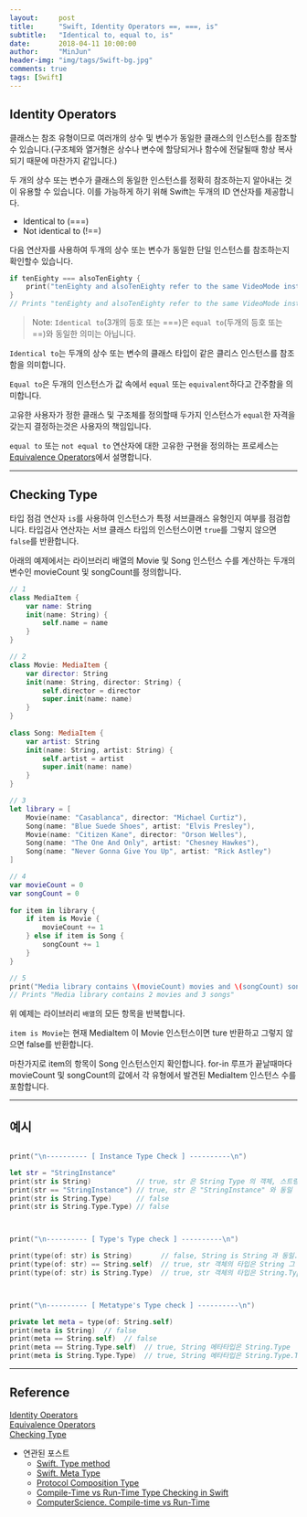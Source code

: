 ```yaml
---
layout:     post
title:      "Swift, Identity Operators ==, ===, is"
subtitle:   "Identical to, equal to, is"
date:       2018-04-11 10:00:00
author:     "MinJun"
header-img: "img/tags/Swift-bg.jpg"
comments: true 
tags: [Swift]
---
```


## Identity Operators

클래스는 참조 유형이므로 여러개의 상수 및 변수가 동일한 클래스의 인스턴스를 참조할수 있습니다.(구조체와 열거형은 상수나 변수에 할당되거나 함수에 전달될때 항상 복사되기 때문에 마찬가지 같입니다.)

두 개의 상수 또는 변수가 클래스의 동일한 인스턴스를 정확히 참조하는지 알아내는 것이 유용할 수 있습니다. 이를 가능하게 하기 위해 Swift는 두개의 ID 연산자를 제공합니다. 

- Identical to (===)
- Not identical to (!==)

다음 연산자를 사용하여 두개의 상수 또는 변수가 동일한 단일 인스턴스를 참조하는지 확인할수 있습니다.

```swift
if tenEighty === alsoTenEighty {
    print("tenEighty and alsoTenEighty refer to the same VideoMode instance.")
}
// Prints "tenEighty and alsoTenEighty refer to the same VideoMode instance."
```

> Note: `Identical to`(3개의 등호 또는 ===)은 `equal to`(두개의 등호 또는 ==)와 동일한 의미는 아닙니다.


`Identical to`는 두개의 상수 또는 변수의 클래스 타입이 같은 클리스 인스턴스를 참조함을 의미합니다. 


`Equal to`은 두개의 인스턴스가 값 속에서 `equal` 또는 `equivalent`하다고 간주함을 의미합니다.

고유한 사용자가 정한 클래스 및 구조체를 정의할때 두가지 인스턴스가 `equal`한 자격을 갖는지 결정하는것은 사용자의 책임입니다. 

`equal to` 또는 `not equal to` 연산자에 대한 고유한 구현을 정의하는 프로세스는 [Equivalence Operators](https://developer.apple.com/library/content/documentation/Swift/Conceptual/Swift_Programming_Language/AdvancedOperators.html#//apple_ref/doc/uid/TP40014097-CH27-ID45)에서 설명합니다.

---

## Checking Type 

타입 점검 연산자 `is`를 사용하여 인스턴스가 특정 서브클래스 유형인지 여부를 점검합니다. 타입검사 연산자는 서브 클래스 타입의 인스턴스이면 `true`를 그렇지 않으면 `false`를 반환합니다. 

아래의 예제에서는 라이브러리 배열의 Movie 및 Song 인스턴스 수를 계산하는 두개의 변수인 movieCount 및 songCount를 정의합니다. 

```swift
// 1
class MediaItem {
    var name: String
    init(name: String) {
        self.name = name
    }
}

// 2
class Movie: MediaItem {
    var director: String
    init(name: String, director: String) {
        self.director = director
        super.init(name: name)
    }
}
 
class Song: MediaItem {
    var artist: String
    init(name: String, artist: String) {
        self.artist = artist
        super.init(name: name)
    }
}

// 3
let library = [
    Movie(name: "Casablanca", director: "Michael Curtiz"),
    Song(name: "Blue Suede Shoes", artist: "Elvis Presley"),
    Movie(name: "Citizen Kane", director: "Orson Welles"),
    Song(name: "The One And Only", artist: "Chesney Hawkes"),
    Song(name: "Never Gonna Give You Up", artist: "Rick Astley")
]

// 4
var movieCount = 0
var songCount = 0
 
for item in library {
    if item is Movie {
        movieCount += 1
    } else if item is Song {
        songCount += 1
    }
}

// 5 
print("Media library contains \(movieCount) movies and \(songCount) songs")
// Prints "Media library contains 2 movies and 3 songs"
```

위 예제는 라이브러리 `배열`의 모든 항목을 반복합니다. 

`item is Movie`는 현재 MediaItem 이 Movie 인스턴스이면 ture 반환하고 그렇지 않으면 false를 반환합니다. 

마찬가지로 item의 항목이 Song 인스턴스인지 확인합니다. for-in 루프가 끝날때마다 movieCount 및 songCount의 값에서 각 유형에서 발견된 MediaItem 인스턴스 수를 포함합니다. 

---

## 예시

```swift

print("\n---------- [ Instance Type Check ] ----------\n")

let str = "StringInstance"
print(str is String)           // true, str 은 String Type 의 객체, 스트링의 객체가 맞으면 참트루
print(str == "StringInstance") // true, str 은 "StringInstance" 와 동일
print(str is String.Type)      // false
print(str is String.Type.Type) // false



print("\n---------- [ Type's Type check ] ----------\n")

print(type(of: str) is String)       // false, String is String 과 동일.. 그니까 String == String.Type을 물어본거
print(type(of: str) == String.self)  // true, str 객체의 타입은 String 그 자체, String.Type == String.Type
print(type(of: str) is String.Type)  // true, str 객체의 타입은 String.Type 의 객체 String의 타입 == String.type



print("\n---------- [ Metatype's Type check ] ----------\n")

private let meta = type(of: String.self)
print(meta is String)  // false
print(meta == String.self)  // false
print(meta == String.Type.self)  // true, String 메타타입은 String.Type
print(meta is String.Type.Type)  // true, String 메타타입은 String.Type.Type 의 객체
```

---

## Reference

[Identity Operators](https://developer.apple.com/library/content/documentation/Swift/Conceptual/Swift_Programming_Language/ClassesAndStructures.html#//apple_ref/doc/uid/TP40014097-CH13-ID82) <br>
[Equivalence Operators](https://developer.apple.com/library/content/documentation/Swift/Conceptual/Swift_Programming_Language/AdvancedOperators.html#//apple_ref/doc/uid/TP40014097-CH27-ID45)<br>
[Checking Type](https://developer.apple.com/library/content/documentation/Swift/Conceptual/Swift_Programming_Language/TypeCasting.html#//apple_ref/doc/uid/TP40014097-CH22-ID338)

- 연관된 포스트
	- [<U>Swift. Type method</U>](https://devminjun.github.io/blog/Type_Methods)
	- [<U>Swift. Meta Type</U>](https://devminjun.github.io/blog/Meta_Type_Swift)
	- [<U>Protocol Composition Type</U>](https://devminjun.github.io/blog/Protocol_Composition_Type)
	- [<U>Compile-Time vs Run-Time Type Checking in Swift</U>](https://devminjun.github.io/blog/Compile-Time_vs_Run_Time_Type_checking_in_Swift)
	- [<U>ComputerScience. Compile-time vs Run-Time</U>](https://devminjun.github.io/blog/Whats_the_difference_between_run-time_and_compile-time)